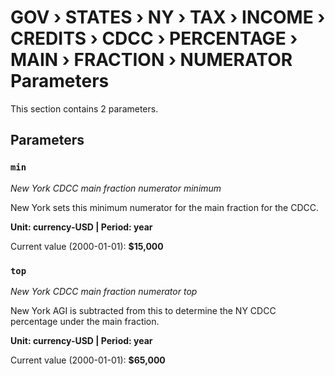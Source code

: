 # GOV › STATES › NY › TAX › INCOME › CREDITS › CDCC › PERCENTAGE › MAIN › FRACTION › NUMERATOR Parameters

This section contains 2 parameters.

## Parameters

### `min`
*New York CDCC main fraction numerator minimum*

New York sets this minimum numerator for the main fraction for the CDCC.

**Unit: currency-USD | Period: year**

Current value (2000-01-01): **$15,000**


### `top`
*New York CDCC main fraction numerator top*

New York AGI is subtracted from this to determine the NY CDCC percentage under the main fraction.

**Unit: currency-USD | Period: year**

Current value (2000-01-01): **$65,000**

